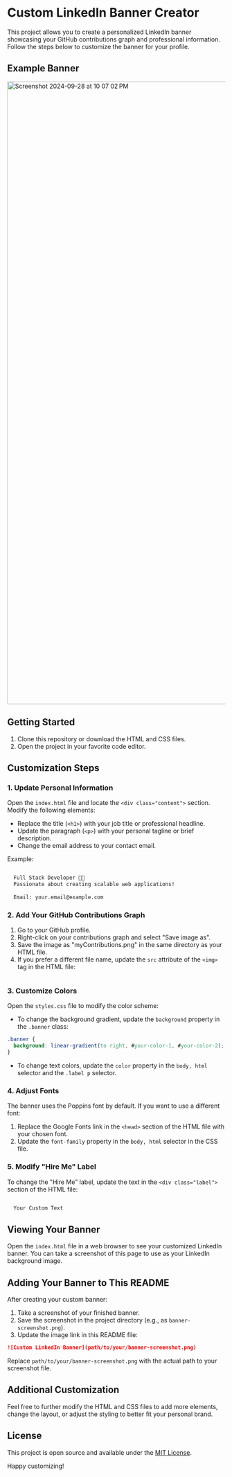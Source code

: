 # Custom LinkedIn Banner Creator

This project allows you to create a personalized LinkedIn banner showcasing your GitHub contributions graph and professional information. Follow the steps below to customize the banner for your profile.

## Example Banner

<img width="1438" alt="Screenshot 2024-09-28 at 10 07 02 PM" src="https://github.com/user-attachments/assets/6dba511b-471a-4da0-9073-51d676518741">

## Getting Started

1. Clone this repository or download the HTML and CSS files.
2. Open the project in your favorite code editor.

## Customization Steps

### 1. Update Personal Information

Open the `index.html` file and locate the `<div class="content">` section. Modify the following elements:

- Replace the title (`<h1>`) with your job title or professional headline.
- Update the paragraph (`<p>`) with your personal tagline or brief description.
- Change the email address to your contact email.

Example:

```html

  Full Stack Developer 👩‍💻
  Passionate about creating scalable web applications!
  
  Email: your.email@example.com

```

### 2. Add Your GitHub Contributions Graph

1. Go to your GitHub profile.
2. Right-click on your contributions graph and select "Save image as".
3. Save the image as "myContributions.png" in the same directory as your HTML file.
4. If you prefer a different file name, update the `src` attribute of the `<img>` tag in the HTML file:

```html

```

### 3. Customize Colors

Open the `styles.css` file to modify the color scheme:

- To change the background gradient, update the `background` property in the `.banner` class:

```css
.banner {
  background: linear-gradient(to right, #your-color-1, #your-color-2);
}
```

- To change text colors, update the `color` property in the `body, html` selector and the `.label p` selector.

### 4. Adjust Fonts

The banner uses the Poppins font by default. If you want to use a different font:

1. Replace the Google Fonts link in the `<head>` section of the HTML file with your chosen font.
2. Update the `font-family` property in the `body, html` selector in the CSS file.

### 5. Modify "Hire Me" Label

To change the "Hire Me" label, update the text in the `<div class="label">` section of the HTML file:

```html

  Your Custom Text

```

## Viewing Your Banner

Open the `index.html` file in a web browser to see your customized LinkedIn banner. You can take a screenshot of this page to use as your LinkedIn background image.

## Adding Your Banner to This README

After creating your custom banner:

1. Take a screenshot of your finished banner.
2. Save the screenshot in the project directory (e.g., as `banner-screenshot.png`).
3. Update the image link in this README file:

```md
![Custom LinkedIn Banner](path/to/your/banner-screenshot.png)
```

Replace `path/to/your/banner-screenshot.png` with the actual path to your screenshot file.

## Additional Customization

Feel free to further modify the HTML and CSS files to add more elements, change the layout, or adjust the styling to better fit your personal brand.

## License

This project is open source and available under the [MIT License](LICENSE).

Happy customizing!
```
